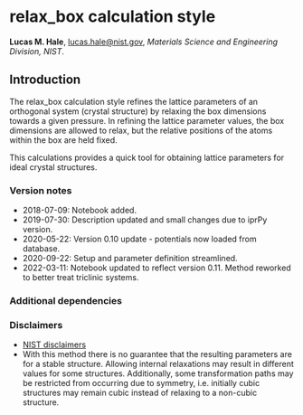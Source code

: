 # relax_box calculation style

**Lucas M. Hale**, [lucas.hale@nist.gov](mailto:lucas.hale@nist.gov?Subject=ipr-demo), *Materials Science and Engineering Division, NIST*.

## Introduction

The relax_box calculation style refines the lattice parameters of an orthogonal system (crystal structure) by relaxing the box dimensions towards a given pressure.  In refining the lattice parameter values, the box dimensions are allowed to relax, but the relative positions of the atoms within the box are held fixed.

This calculations provides a quick tool for obtaining lattice parameters for ideal crystal structures.

### Version notes

- 2018-07-09: Notebook added.
- 2019-07-30: Description updated and small changes due to iprPy version.
- 2020-05-22: Version 0.10 update - potentials now loaded from database.
- 2020-09-22: Setup and parameter definition streamlined.
- 2022-03-11: Notebook updated to reflect version 0.11.  Method reworked to better treat triclinic systems.

### Additional dependencies

### Disclaimers

- [NIST disclaimers](http://www.nist.gov/public_affairs/disclaimer.cfm)
- With this method there is no guarantee that the resulting parameters are for a stable structure.  Allowing internal relaxations may result in different values for some structures.  Additionally, some transformation paths may be restricted from occurring due to symmetry, i.e. initially cubic structures may remain cubic instead of relaxing to a non-cubic structure.
